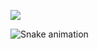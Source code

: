 <!-- ###  Hi, Welcome to Liny's Github 👋 -->

<a href="https://sm.ms/image/LYj9mnziMFcJUlQ" target="_blank"><img src="https://s2.loli.net/2022/08/22/LYj9mnziMFcJUlQ.gif" ></a> 
 <!-- <p align="center"> <img src="https://komarev.com/ghpvc/?username=Liny777&label=Profile%20Views&color=0e75b6&style=flat" alt="Liny777" height="200" width="100%"/> </p> -->
<!--
**Liny777/Liny777** is a ✨ _special_ ✨ repository because its `README.md` (this file) appears on your GitHub profile.


<!--  📑 I’m currently pursuing for a Master degree in The Chinese University of Hong Kong (CUHK)   -->
<!-- 🖥 My blog 👉 https://blog.csdn.net/Liny77/article  
 💬 My own blog 👉 https://blog.linyouguang.com  
 📬 My Email: linyouguang97@gmail.com
 </br>
 🖥 Bytedance Project: Monitor Platfrom 👉 www.linyouguang.com:8080/login -->
 
<!--  ## Hi, I am Liny777!  -->
<!-- </br> -->

<!--  <div>
  <a href="https://github.com/liny777">
   <p><img align="left" src="https://github-readme-stats.vercel.app/api?username=Liny777&show_icons=true&locale=en" alt="Liny777" /></p>
  <p><img align="center" src="https://github-readme-stats.vercel.app/api/top-langs/?username=Liny777&langs_count=8&show_icons=true&locale=en&layout=compact" alt="Liny777" /></p>

<p><img align="left" src="https://github-profile-trophy.vercel.app/?username=Liny777" alt="Liny777" /></p>

</div>
  -->
<!--  </br> -->
 
  ![Snake animation](https://github.com/liny777/liny777/blob/output/github-contribution-grid-snake.svg)
  
<!-- ## Skills
<div style="display: inline_block"><br>
<img height="40" align="center" alt="Erica-Ruby" height="30" width="40" src="https://raw.githubusercontent.com/devicons/devicon/master/icons/ruby/ruby-plain.svg">
 &nbsp;&nbsp;&nbsp;&nbsp;&nbsp;&nbsp;&nbsp;&nbsp;&nbsp;&nbsp;&nbsp;&nbsp;&nbsp;
  <img height="40" align="center" alt="Erica-Js" height="30" width="40" src="https://raw.githubusercontent.com/devicons/devicon/master/icons/javascript/javascript-plain.svg">
 &nbsp;&nbsp;&nbsp;&nbsp;&nbsp;&nbsp;&nbsp;&nbsp;&nbsp;&nbsp;&nbsp;&nbsp;&nbsp;
  <img height="40" align="center" alt="Erica-React" height="30" width="40" src="https://raw.githubusercontent.com/devicons/devicon/master/icons/react/react-original.svg">
 &nbsp;&nbsp;&nbsp;&nbsp;&nbsp;&nbsp;&nbsp;&nbsp;&nbsp;&nbsp;&nbsp;&nbsp;&nbsp;
  <img height="40" align="center" alt="Erica-Redux" height="30" width="40" src="https://raw.githubusercontent.com/devicons/devicon/master/icons/redux/redux-original.svg">
 &nbsp;&nbsp;&nbsp;&nbsp;&nbsp;&nbsp;&nbsp;&nbsp;&nbsp;&nbsp;&nbsp;&nbsp;&nbsp;
  <img height="40" align="center" alt="Erica-HTML" height="30" width="40" src="https://raw.githubusercontent.com/devicons/devicon/master/icons/html5/html5-original.svg">
 &nbsp;&nbsp;&nbsp;&nbsp;&nbsp;&nbsp;&nbsp;&nbsp;&nbsp;&nbsp;&nbsp;&nbsp;&nbsp;
  <img height="40" align="center" alt="Erica-CSS" height="30" width="40" src="https://raw.githubusercontent.com/devicons/devicon/master/icons/css3/css3-original.svg">
 <img align="right" height="180em" alt="Erica-yoda" src="https://media.giphy.com/media/l44Qqz6gO6JiVV3pu/giphy.gif"> 
</div>  -->
  
</div>

<!-- 
 ### Education
 ![](https://img.shields.io/badge/北京邮电大学-物联网工程-blue)  
 ![](https://img.shields.io/badge/香港中文大学-信息工程-blueviolet)  
 ### Language
 ![](https://img.shields.io/badge/编程语言-Javascript-ff69b4?style=for-the-badge&logo=javascript)  
 ![](https://img.shields.io/badge/-Github-lightgrey?style=social&logo=github)
  -->
<!--  🚴 My website 👉 https://youguanglin.netlify.app   -->
<!-- 
![alt 属性文本](https://github.com/Liny777/Liny777/raw/master/2.png)
-->
